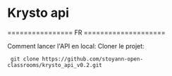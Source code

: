 # Krysto api

================ FR ====================

Comment lancer l'API en local:
Cloner le projet:

```
 git clone https://github.com/stoyann-open-classrooms/krysto_api_v0.2.git
```
